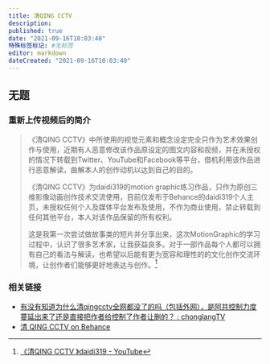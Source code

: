 ```yaml
---
title: 清QING CCTV
description:
published: true
date: "2021-09-16T10:03:40"
特殊标签标记: #无标签
editor: markdown
dateCreated: "2021-09-16T10:03:40"
---
```


## 无题

<!-- 作者: daidi319 -->

### 重新上传视频后的简介

> 《清QING CCTV》中所使用的视觉元素和概念设定完全只作为艺术效果创作与使用，近期有人恶意修改该作品原设定的图文内容和视频，并在未授权的情况下转载到Twitter、YouTube和Facebook等平台，借机利用该作品进行恶意解读，曲解本人的创作动机以达到自己的目的。
>
> 《清QING CCTV》为daidi319的motion graphic练习作品，只作为原创三维影像动画创作技术交流使用，目前仅发布于Behance的daidi319个人主页，未授权任何个人及媒体平台发布及使用，不作为商业使用，禁止转载到任何其他平台，本人对该作品保留的所有权利。
>
> 这是我第一次尝试做故事类的短片并分享出来，这次MotionGraphic的学习过程中，认识了很多艺术家，让我获益良多。对于一部作品每个人都可以拥有自己的看法与解读，也希望以后能有更为宽容和理性的的文化创作交流环境，让创作者们能够更好地表达与创作。[^EuTB]

[^EuTB]: [《清QING CCTV 》daidi319 - YouTube](https://www.youtube.com/watch?v=EuTBjYVzBhQ)

### 相关链接

+ [有没有知道为什么清qingcctv全网都没了的吗（包括外网），是阿共控制力度蔓延出来了还是直接把作者给控制了作者让删的？ : chonglangTV](https://old.reddit.com/r/chonglangTV/comments/homyad/有没有知道为什么清qingcctv全网都没了的吗包括外网是阿共控制力度蔓延出来了还是直接把作者给控制/)
+ [清 QING CCTV on Behance](https://www.behance.net/gallery/99592873/-QING-CCTV)

